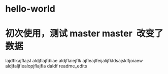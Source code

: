 # hello-world
初次使用，测试
 master
master  改变了数据
=======
lajdflkajflajsl
aldjflajfdliae
aldjflaiejflk
ajfleajlfeijalijfkldsajsklfjoiaew
aldjfaljfiealopjflajfla
daldf
readme_edits
